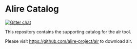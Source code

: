 # Alire Catalog

[![Gitter chat](https://badges.gitter.im/gitterHQ/gitter.png)](https://gitter.im/ada-lang/Alire)

This repository contains the supporting catalog for the alr tool.

Please visit https://github.com/alire-project/alr to download alr.
